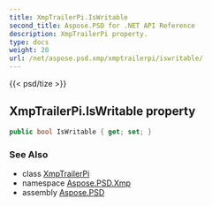 ```yaml
---
title: XmpTrailerPi.IsWritable
second_title: Aspose.PSD for .NET API Reference
description: XmpTrailerPi property. 
type: docs
weight: 20
url: /net/aspose.psd.xmp/xmptrailerpi/iswritable/
---
```

{{< psd/tize >}}
## XmpTrailerPi.IsWritable property

```csharp
public bool IsWritable { get; set; }
```

### See Also

* class [XmpTrailerPi](../)
* namespace [Aspose.PSD.Xmp](../../xmptrailerpi/)
* assembly [Aspose.PSD](../../../)


